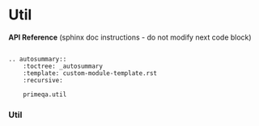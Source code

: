 <!-- START sphinx doc instructions - DO NOT MODIFY next code, please -->
# Util

<p><strong>API Reference</strong><span class="readme-msg">&nbsp;(sphinx doc instructions - do not modify next code block)</span></p>        

```{eval-rst}

.. autosummary::
    :toctree: _autosummary
    :template: custom-module-template.rst
    :recursive:
   
    primeqa.util

```
<!-- END sphinx doc instructions - DO NOT MODIFY above code, please -->

### Util
